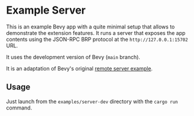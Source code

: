 # Example Server

This is an example Bevy app with a quite minimal setup that allows to demonstrate the extension features. It runs a server that exposes the app contents using the JSON-RPC BRP protocol at the `http://127.0.0.1:15702` URL.

It uses the development version of Bevy (`main` branch).

It is an adaptation of Bevy's original [remote server example](https://github.com/bevyengine/bevy/blob/main/examples/remote/server.rs).

## Usage

Just launch from the `examples/server-dev` directory with the `cargo run` command.

